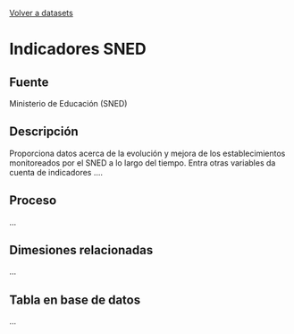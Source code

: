 [Volver a datasets](../datasets.md)

# Indicadores SNED

## Fuente

Ministerio de Educación (SNED)

## Descripción

Proporciona datos acerca de la evolución y mejora de los establecimientos monitoreados por el SNED a lo largo del tiempo. Entra otras variables da cuenta de indicadores ....

## Proceso
...

## Dimesiones relacionadas
...

## Tabla en base de datos
...


